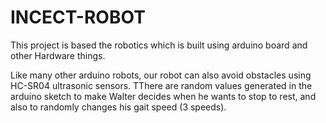 # INCECT-ROBOT
This project is based the robotics which is built using arduino board and other Hardware things.

Like many other arduino robots, our robot can also avoid obstacles using HC-SR04 ultrasonic sensors. TThere are random values generated in the arduino sketch to make Walter decides when he wants to stop to rest, and also to randomly changes his gait speed (3 speeds).
